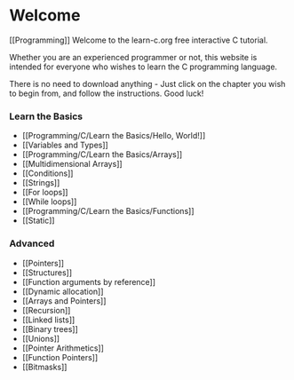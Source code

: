 # Welcome
[[Programming]]
Welcome to the learn-c.org free interactive C tutorial.

Whether you are an experienced programmer or not, this website is intended for everyone who wishes to learn the C programming language.

There is no need to download anything - Just click on the chapter you wish to begin from, and follow the instructions. Good luck!

### Learn the Basics

-   [[Programming/C/Learn the Basics/Hello, World!]]
-   [[Variables and Types]]
-   [[Programming/C/Learn the Basics/Arrays]]
-   [[Multidimensional Arrays]]
-   [[Conditions]]
-   [[Strings]]
-   [[For loops]]
-   [[While loops]]
-   [[Programming/C/Learn the Basics/Functions]]
-   [[Static]]

### Advanced

-   [[Pointers]]
-   [[Structures]]
-   [[Function arguments by reference]]
-   [[Dynamic allocation]]
-   [[Arrays and Pointers]]
-   [[Recursion]]
-   [[Linked lists]]
-   [[Binary trees]]
-   [[Unions]]
-   [[Pointer Arithmetics]]
-   [[Function Pointers]]
-   [[Bitmasks]]